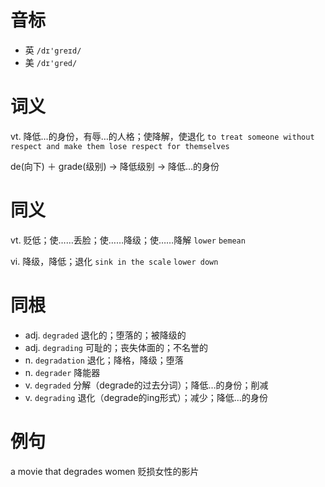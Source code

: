 # 音标

- 英 `/dɪ'greɪd/`
- 美 `/dɪ'ɡred/`

# 词义

vt. 降低…的身份，有辱…的人格；使降解，使退化
`to treat someone without respect and make them lose respect for themselves`



de(向下) ＋ grade(级别) → 降低级别 → 降低…的身份

# 同义

vt. 贬低；使……丢脸；使……降级；使……降解
`lower` `bemean`

vi. 降级，降低；退化
`sink in the scale` `lower down`

# 同根

- adj. `degraded` 退化的；堕落的；被降级的
- adj. `degrading` 可耻的；丧失体面的；不名誉的
- n. `degradation` 退化；降格，降级；堕落
- n. `degrader` 降能器
- v. `degraded` 分解（degrade的过去分词）；降低…的身份；削减
- v. `degrading` 退化（degrade的ing形式）；减少；降低…的身份

# 例句

a movie that degrades women
贬损女性的影片


